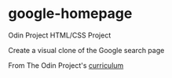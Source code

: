 # google-homepage
Odin Project HTML/CSS Project

 Create a visual clone of the Google search page

 From The Odin Project's [curriculum](http://www.theodinproject.com/courses/web-development-101/lessons/html-css)
